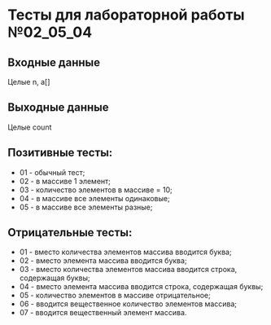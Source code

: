 # Тесты для лабораторной работы №02_05_04

## Входные данные
Целые n, a[]

## Выходные данные
Целые count

## Позитивные тесты:
- 01 - обычный тест;
- 02 - в массиве 1 элемент;
- 03 - количество элементов в массиве = 10;
- 04 - в массиве все элементы одинаковые;
- 05 - в массиве все элементы разные;

## Отрицательные тесты:
- 01 - вместо количества элементов массива вводится буква;
- 02 - вместо элемента массива вводится буква;
- 03 - вместо количества элементов массива вводится строка, содержащая буквы;
- 04 - вместо элемента массива вводится строка, содержащая буквы;
- 05 - количество элементов в массиве отрицательное;
- 06 - вводится вещественное количество элементов массива;
- 07 - вводится вещественный элемент массива.
